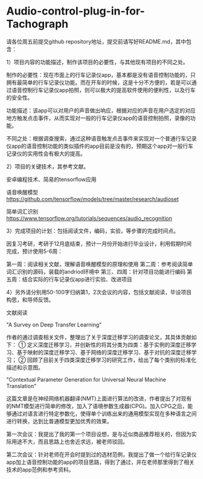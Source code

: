 # Audio-control-plug-in-for-Tachograph
请各位周五前提交github repository地址，提交前请写好README.md，其中包含：

1）项目内容的功能描述，制作该项目的必要性，与其他现有项目的不同之处。

制作的必要性：现在市面上的行车记录仪app，基本都是没有语音控制功能的，只拥有最简单的行车记录仪功能。而在开车的时候，这是十分不方便的，若是可以通过语音控制行车记录仪app拍照，则可以极大的提高软件使用的便利性，以及行车的安全性。

功能描述：该app可以对用户的声音做出响应，根据对应的声音在用户选定的对应地方触发点击事件，从而实现对一般的行车记录仪app的语音控制拍照，录像的功能。

不同之处：根据调查搜索，通过这种语音触发点击事件来实现对一个普通行车记录仪app的语音控制功能的类似插件的app目前是没有的，预期这个app对一般行车记录仪的实用性会有极大的提高。

2）项目的关键技术，其参考文献。

安卓编程技术、简易的tensorflow应用

语音唤醒模型 https://github.com/tensorflow/models/tree/master/research/audioset

简单词汇识别 https://www.tensorflow.org/tutorials/sequences/audio_recognition

3）完成项目的计划：包括阅读文件，编码，实验，等步骤的完成时间点。

因复习考研，考研于12月底结束，预计一月份开始进行毕业设计，利用假期时间完成，预计使用5-6周：

第一周：阅读相关文献，理解语音唤醒模型的原理和使用
第二周：参考阅读简单词汇识别的源码，装载的andriod环境中
第三、四周：针对项目功能进行编码
第五周：结合实际的行车记录仪app进行实验、改进项目

4）另外请分别用50-100字归纳第1，2次会议的内容，包括文献阅读，毕设项目构思，和导师反馈。

文献阅读

"A Survey on Deep Transfer Learning"

作者的通过调查相关文件，整理出了关于深度迁移学习的调查论文，其具体贡献如下：
① 定义深度迁移学习，并创新性的将其分类为四类：基于实例的深度迁移学习、基于映射的深度迁移学习、基于网络的深度迁移学习、基于对抗的深度迁移学习；
② 回顾了目前关于四类深度迁移学习的研究工作，给出了每个类别的标准化描述和示意图。 

"Contextual Parameter Generation for Universal Neural Machine Translation"

这篇文章是在神经网络机器翻译(NMT)上面进行算法的改进，作者提出了对现有的NMT模型进行简单的修改，加入了语境参数生成器(CPG)。加入CPG之后，能够通过对语言进行特定参数化，使得单个训练出来的通用模型实现在多种语言之间进行转换，达到比普通模型更加优秀的效果。 

第一次会议：我提出了我的第一个项目设想，是与近似商品推荐相关的，但因为实际用途不大，而且思路上也舍近求远，被老师驳回。

第二次会议：针对老师在开会时提到过的选材范例，我提出了做一个给行车记录仪app加上语音控制功能的app的项目思路，得到了通过，并在老师那里得到了相关技术的app范例和参考资料。

